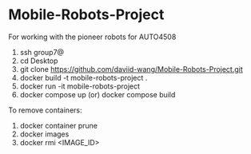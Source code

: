 # Mobile-Robots-Project
For working with the pioneer robots for AUTO4508

1. ssh group7@<ip address>
2. cd Desktop
3. git clone https://github.com/daviid-wang/Mobile-Robots-Project.git
4. docker build -t mobile-robots-project .
5. docker run -it mobile-robots-project
6. docker compose up (or) docker compose build 

To remove containers:
1. docker container prune
2. docker images
3. docker rmi <IMAGE_ID>